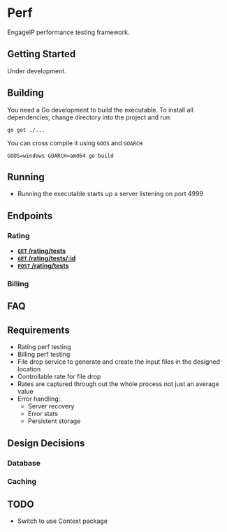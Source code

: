 # Perf
EngageIP performance testing framework.

## Getting Started
Under development.

## Building
You need a Go development to build the executable. To install all dependencies, change directory into the project and run:

    go get ./...

You can cross compile it using
`GOOS` and `GOARCH`

    GOOS=windows GOARCH=amd64 go build

## Running
- Running the executable starts up a server listening on port 4999

## Endpoints

### Rating
- **[<code>GET</code> /rating/tests](https://github.com/han-hgu/perf-prototype/blob/master/api-documentation/rating/GET_tests.md)**
- **[<code>GET</code> /rating/tests/:id](https://github.com/han-hgu/perf-prototype/blob/master/api-documentation/rating/GET_tests_id.md)**
- **[<code>POST</code> /rating/tests](https://github.com/han-hgu/perf-prototype/blob/master/api-documentation/rating/POST_tests.md)**

### Billing


## FAQ


## Requirements
- Rating perf testing
- Billing perf testing
- File drop service to generate and create the input files in the designed location
- Controllable rate for file drop
- Rates are captured through out the whole process not just an average value
- Error handling:
	- Server recovery
	- Error stats
	- Persistent storage

## Design Decisions
### Database

### Caching

## TODO
- Switch to use Context package

[OAuth]: http://oauth.net/core/1.0a/
[Beginner’s Guide]: http://hueniverse.com/oauth/
[JSON]: http://json.org
[quick tutorial]: http://www.webmonkey.com/2010/02/get_started_with_json/
[A good md reference page for api]: https://github.com/500px/api-documentation/blob/master/README.md

